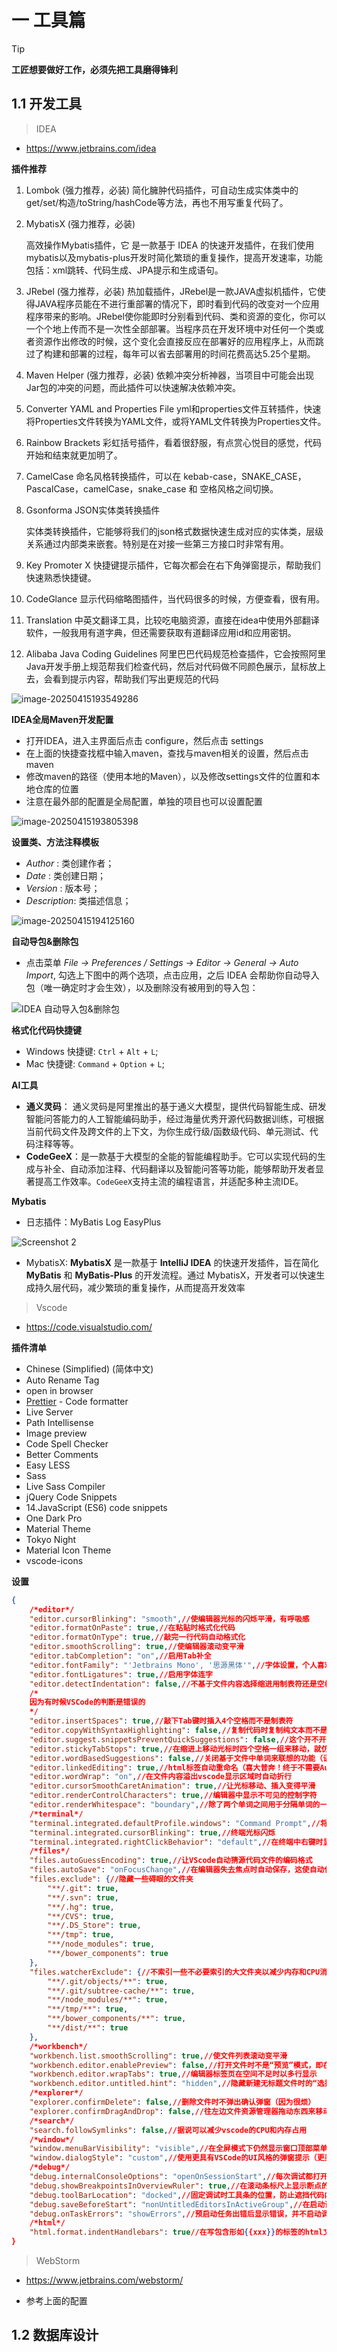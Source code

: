 # 一 工具篇

> [!TIP]
> **工匠想要做好工作，必须先把工具磨得锋利**

## 1.1 开发工具

> IDEA

- https://www.jetbrains.com/idea

**插件推荐**

1. Lombok (强力推荐，必装)
   简化臃肿代码插件，可自动生成实体类中的get/set/构造/toString/hashCode等方法，再也不用写重复代码了。

2. MybatisX (强力推荐，必装)

   高效操作Mybatis插件，它 是一款基于 IDEA 的快速开发插件，在我们使用mybatis以及mybatis-plus开发时简化繁琐的重复操作，提高开发速率，功能包括：xml跳转、代码生成、JPA提示和生成语句。

3. JRebel (强力推荐，必装)
   热加载插件，JRebel是一款JAVA虚拟机插件，它使得JAVA程序员能在不进行重部署的情况下，即时看到代码的改变对一个应用程序带来的影响。JRebel使你能即时分别看到代码、类和资源的变化，你可以一个个地上传而不是一次性全部部署。当程序员在开发环境中对任何一个类或者资源作出修改的时候，这个变化会直接反应在部署好的应用程序上，从而跳过了构建和部署的过程，每年可以省去部署用的时间花费高达5.25个星期。

4. Maven Helper (强力推荐，必装)
   依赖冲突分析神器，当项目中可能会出现Jar包的冲突的问题，而此插件可以快速解决依赖冲突。

5. Converter YAML and Properties File
   yml和properties文件互转插件，快速将Properties文件转换为YAML文件，或将YAML文件转换为Properties文件。

6. Rainbow Brackets
   彩虹括号插件，看着很舒服，有点赏心悦目的感觉，代码开始和结束就更加明了。

7. CamelCase
   命名风格转换插件，可以在 kebab-case，SNAKE_CASE，PascalCase，camelCase，snake_case 和 空格风格之间切换。

8. Gsonforma JSON实体类转换插件

   实体类转换插件，它能够将我们的json格式数据快速生成对应的实体类，层级关系通过内部类来嵌套。特别是在对接一些第三方接口时非常有用。

9. Key Promoter X
   快捷键提示插件，它每次都会在右下角弹窗提示，帮助我们快速熟悉快捷键。

10. CodeGlance
    显示代码缩略图插件，当代码很多的时候，方便查看，很有用。

11. Translation
    中英文翻译工具，比较吃电脑资源，直接在idea中使用外部翻译软件，一般我用有道字典，但还需要获取有道翻译应用id和应用密钥。

12. Alibaba Java Coding Guidelines
    阿里巴巴代码规范检查插件，它会按照阿里Java开发手册上规范帮我们检查代码，然后对代码做不同颜色展示，鼠标放上去，会看到提示内容，帮助我们写出更规范的代码

![image-20250415193549286](images/image-20250415193549286.png)



**IDEA全局Maven开发配置**

- 打开IDEA，进入主界面后点击 configure，然后点击 settings
- 在上面的快捷查找框中输入maven，查找与maven相关的设置，然后点击maven
- 修改maven的路径（使用本地的Maven），以及修改settings文件的位置和本地仓库的位置
- 注意在最外部的配置是全局配置，单独的项目也可以设置配置

![image-20250415193805398](images/image-20250415193805398.png)

**设置类、方法注释模板**

- *Author* : 类创建作者；
- *Date* : 类创建日期；
- *Version* : 版本号；
- *Description*: 类描述信息；

![image-20250415194125160](images/image-20250415194125160.png)

**自动导包&删除包**

- 点击菜单 *File -> Preferences / Settings -> Editor -> General -> Auto Import*, 勾选上下图中的两个选项，点击应用，之后 IDEA 会帮助你自动导入包（唯一确定时才会生效），以及删除没有被用到的导入包：

![IDEA 自动导入包&删除包](images/166919680311755.jpeg)

**格式化代码快捷键**

- Windows 快捷键: `Ctrl` + `Alt` + `L`;
- Mac 快捷键: `Command` + `Option` + `L`;

**AI工具**

- **通义灵码**： 通义灵码是阿里推出的基于通义大模型，提供代码智能生成、研发智能问答能力的人工智能编码助手，经过海量优秀开源代码数据训练，可根据当前代码文件及跨文件的上下文，为你生成行级/函数级代码、单元测试、代码注释等等。
- **CodeGeeX**：是一款基于大模型的全能的智能编程助手。它可以实现代码的生成与补全、自动添加注释、代码翻译以及智能问答等功能，能够帮助开发者显著提高工作效率。`CodeGeeX`支持主流的编程语言，并适配多种主流IDE。

**Mybatis**

- 日志插件：MyBatis Log EasyPlus

![Screenshot 2](images/screenshot_46ebac85-03c0-4740-853a-255881e9c5cd.gif)

- MybatisX: **MybatisX** 是一款基于 **IntelliJ IDEA** 的快速开发插件，旨在简化 **MyBatis** 和 **MyBatis-Plus** 的开发流程。通过 MybatisX，开发者可以快速生成持久层代码，减少繁琐的重复操作，从而提高开发效率

> Vscode

- https://code.visualstudio.com/

**插件清单**

- Chinese (Simplified) (简体中文)
- Auto Rename Tag
- open in browser
- [Prettier](https://so.csdn.net/so/search?q=Prettier&spm=1001.2101.3001.7020) - Code formatter
- Live Server
- Path Intellisense
- Image preview
- Code Spell Checker
- Better Comments
- Easy LESS
- Sass
- Live Sass Compiler
- jQuery Code Snippets
- 14.JavaScript (ES6) code snippets 
- One Dark Pro
- Material Theme
- Tokyo Night
- Material Icon Theme
- vscode-icons

**设置**

```json
{
    /*editor*/
    "editor.cursorBlinking": "smooth",//使编辑器光标的闪烁平滑，有呼吸感
    "editor.formatOnPaste": true,//在粘贴时格式化代码
    "editor.formatOnType": true,//敲完一行代码自动格式化
    "editor.smoothScrolling": true,//使编辑器滚动变平滑
    "editor.tabCompletion": "on",//启用Tab补全
    "editor.fontFamily": "'Jetbrains Mono', '思源黑体'",//字体设置，个人喜欢Jetbrains Mono作英文字体，思源黑体作中文字体
    "editor.fontLigatures": true,//启用字体连字
    "editor.detectIndentation": false,//不基于文件内容选择缩进用制表符还是空格
    /*
    因为有时候VSCode的判断是错误的
    */
    "editor.insertSpaces": true,//敲下Tab键时插入4个空格而不是制表符
    "editor.copyWithSyntaxHighlighting": false,//复制代码时复制纯文本而不是连语法高亮都复制了
    "editor.suggest.snippetsPreventQuickSuggestions": false,//这个开不开效果好像都一样，据说是因为一个bug，建议关掉
    "editor.stickyTabStops": true,//在缩进上移动光标时四个空格一组来移动，就仿佛它们是制表符(\t)一样
    "editor.wordBasedSuggestions": false,//关闭基于文件中单词来联想的功能（语言自带的联想就够了，开了这个会导致用vscode写MarkDown时的中文引号异常联想）
    "editor.linkedEditing": true,//html标签自动重命名（喜大普奔！终于不需要Auto Rename Tag插件了！）
    "editor.wordWrap": "on",//在文件内容溢出vscode显示区域时自动折行
    "editor.cursorSmoothCaretAnimation": true,//让光标移动、插入变得平滑
    "editor.renderControlCharacters": true,//编辑器中显示不可见的控制字符
    "editor.renderWhitespace": "boundary",//除了两个单词之间用于分隔单词的一个空格，以一个小灰点的样子使空格可见
    /*terminal*/
    "terminal.integrated.defaultProfile.windows": "Command Prompt",//将终端设为cmd，个人比较喜欢cmd作为终端
    "terminal.integrated.cursorBlinking": true,//终端光标闪烁
    "terminal.integrated.rightClickBehavior": "default",//在终端中右键时显示菜单而不是粘贴（个人喜好）
    /*files*/
    "files.autoGuessEncoding": true,//让VScode自动猜源代码文件的编码格式
    "files.autoSave": "onFocusChange",//在编辑器失去焦点时自动保存，这使自动保存近乎达到“无感知”的体验
    "files.exclude": {//隐藏一些碍眼的文件夹
        "**/.git": true,
        "**/.svn": true,
        "**/.hg": true,
        "**/CVS": true,
        "**/.DS_Store": true,
        "**/tmp": true,
        "**/node_modules": true,
        "**/bower_components": true
    },
    "files.watcherExclude": {//不索引一些不必要索引的大文件夹以减少内存和CPU消耗
        "**/.git/objects/**": true,
        "**/.git/subtree-cache/**": true,
        "**/node_modules/**": true,
        "**/tmp/**": true,
        "**/bower_components/**": true,
        "**/dist/**": true
    },
    /*workbench*/
    "workbench.list.smoothScrolling": true,//使文件列表滚动变平滑
    "workbench.editor.enablePreview": false,//打开文件时不是“预览”模式，即在编辑一个文件时打开编辑另一个文件不会覆盖当前编辑的文件而是新建一个标签页
    "workbench.editor.wrapTabs": true,//编辑器标签页在空间不足时以多行显示
    "workbench.editor.untitled.hint": "hidden",//隐藏新建无标题文件时的“选择语言？”提示（个人喜好，可以删掉此行然后Ctrl+N打开无标题新文件看看不hidden的效果）
    /*explorer*/
    "explorer.confirmDelete": false,//删除文件时不弹出确认弹窗（因为很烦）
    "explorer.confirmDragAndDrop": false,//往左边文件资源管理器拖动东西来移动/复制时不显示确认窗口（因为很烦）
    /*search*/
    "search.followSymlinks": false,//据说可以减少vscode的CPU和内存占用
    /*window*/
    "window.menuBarVisibility": "visible",//在全屏模式下仍然显示窗口顶部菜单（没有菜单很难受）
    "window.dialogStyle": "custom",//使用更具有VSCode的UI风格的弹窗提示（更美观）
    /*debug*/
    "debug.internalConsoleOptions": "openOnSessionStart",//每次调试都打开调试控制台，方便调试
    "debug.showBreakpointsInOverviewRuler": true,//在滚动条标尺上显示断点的位置，便于查找断点的位置
    "debug.toolBarLocation": "docked",//固定调试时工具条的位置，防止遮挡代码内容（个人喜好）
    "debug.saveBeforeStart": "nonUntitledEditorsInActiveGroup",//在启动调试会话前保存除了无标题文档以外的文档（毕竟你创建了无标题文档就说明你根本没有想保存它的意思（至少我是这样的。））
    "debug.onTaskErrors": "showErrors",//预启动任务出错后显示错误，并不启动调试
    /*html*/
    "html.format.indentHandlebars": true//在写包含形如{{xxx}}的标签的html文档时，也对标签进行缩进（更美观）
}
```



> WebStorm 

- https://www.jetbrains.com/webstorm/

- 参考上面的配置

## 1.2 数据库设计



